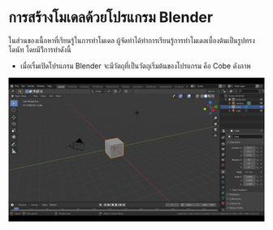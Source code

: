 # การสร้างโมเดลด้วยโปรแกรม Blender
ในส่วนของเนื้อหาที่เรียนรู้ในการทำโมเดล ผู้จัดทำได้ทำการเรียนรู้การทำโมเดลเบื้องต้นเป็นรูปทรงโดนัท โดยมีวิีการทำดังนี้

- เมื่อเรื่มเปิดโปรแกรม Blender จะมีวัตถุที่เป็นวัตถุเริ่มต้นของโปรแกรม คือ Cobe ดังภาพ

![Logo](https://github.com/praewkln/CN409/blob/master/model1.png?raw=true)

